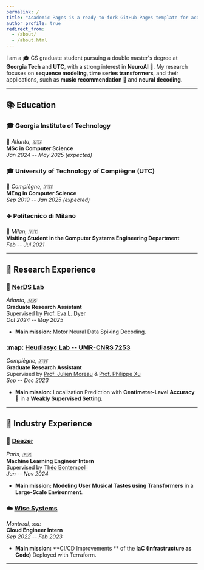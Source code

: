 ```yaml
---
permalink: /
title: "Academic Pages is a ready-to-fork GitHub Pages template for academic personal websites"
author_profile: true
redirect_from: 
  - /about/
  - /about.html
---
```



I am a :mortar_board: CS graduate student pursuing a double master's degree at **Georgia Tech** and **UTC**, with a strong interest in **NeuroAI :brain:**. My research focuses on **sequence modeling, time series transformers**, and their applications, such as **music recommendation 🎵** and **neural decoding**.  

---

## :books: Education  

### :mortar_board: Georgia Institute of Technology  
:round_pushpin: *Atlanta, :us:*  
**MSc in Computer Science**  
*Jan 2024 -- May 2025 (expected)*  

### :mortar_board: University of Technology of Compiègne (UTC)  
:round_pushpin: *Compiègne, :fr:*  
**MEng in Computer Science**  
*Sep 2019 -- Jan 2025 (expected)*  

### :airplane: Politecnico di Milano  
:round_pushpin: *Milan, :it:*  
**Visiting Student in the Computer Systems Engineering Department**  
*Feb -- Jul 2021*  

---

## :microscope: Research Experience  

### :brain: [NerDS Lab](https://dyerlab.gatech.edu/)  
*Atlanta, :us:*  
**Graduate Research Assistant**  
Supervised by [Prof. Eva L. Dyer](https://scholar.google.com/citations?user=Sb_jcHcAAAAJ&hl)  
*Oct 2024 -- May 2025*  
- **Main mission:** Motor Neural Data Spiking Decoding.  

### :map: [Heudiasyc Lab -- UMR-CNRS 7253](https://www.hds.utc.fr/en/)  
*Compiègne, :fr:*  
**Graduate Research Assistant**  
Supervised by [Prof. Julien Moreau](https://www.hds.utc.fr/~moreajul/dokuwiki/) & [Prof. Philippe Xu](https://perso.ensta-paris.fr/~philippe.xu/)  
*Sep -- Dec 2023*  
- **Main mission:** Localization Prediction with **Centimeter-Level Accuracy 📍** in a **Weakly Supervised Setting**.  

---

## :briefcase: Industry Experience  

### 🎵 [Deezer](https://www.deezer.com/)  
*Paris, :fr:*  
**Machine Learning Engineer Intern**  
Supervised by [Théo Bontempelli](https://scholar.google.com/citations?user=7wlFpDwAAAAJ&hl)  
*Jun -- Nov 2024*  
-  **Main mission:** **Modeling User Musical Tastes using Transformers** in a **Large-Scale Environment**.  

### ☁️ [Wise Systems](https://www.wisesystems.com/)  
*Montreal, :ca:*  
**Cloud Engineer Intern**  
*Sep 2022 -- Feb 2023*  
- **Main mission:** **CI/CD Improvements ** of the **IaC (Infrastructure as Code)** Deployed with Terraform.  

---
<!-- 
## 📄 My Resume  
📥 [Download My Resume](https://github.com/AlexandreAndr/profile/raw/main/Alexandre_ANDRE_CV.pdf)   -->
